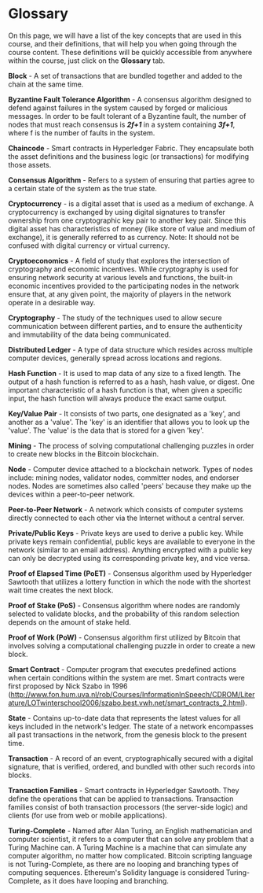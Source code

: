 # Glossary

On this page, we will have a list of the key concepts that are used in this course, and their definitions, that will help you when going through the course content. These definitions will be quickly accessible from anywhere within the course, just click on the **Glossary** tab.

**Block** - A set of transactions that are bundled together and added to the chain at the same time.

**Byzantine Fault Tolerance Algorithm** - A consensus algorithm designed to defend against failures in the system caused by forged or malicious messages. In order to be fault tolerant of a Byzantine fault, the number of nodes that must reach consensus is ***2f+1*** in a system containing ***3f+1***, where f is the number of faults in the system. 

**Chaincode** - Smart contracts in Hyperledger Fabric. They encapsulate both the asset definitions and the business logic (or transactions) for modifying those assets.

**Consensus Algorithm** - Refers to a system of ensuring that parties agree to a certain state of the system as the true state.

**Cryptocurrency** - is a digital asset that is used as a medium of exchange. A cryptocurrency is exchanged by using digital signatures to transfer ownership from one cryptographic key pair to another key pair. Since this digital asset has characteristics of money (like store of value and medium of exchange), it is generally referred to as currency. Note: It should not be confused with digital currency or virtual currency.

**Cryptoeconomics** - A field of study that explores the intersection of cryptography and economic incentives. While cryptography is used for ensuring network security at various levels and functions, the built-in economic incentives provided to the participating nodes in the network ensure that, at any given point, the majority of players in the network operate in a desirable way. 

**Cryptography** - The study of the techniques used to allow secure communication between different parties, and to ensure the authenticity and immutability of the data being communicated.

**Distributed Ledger** - A type of data structure which resides across multiple computer devices, generally spread across locations and regions.

**Hash Function** - It is used to map data of any size to a fixed length. The output of a hash function is referred to as a hash, hash value, or digest. One important characteristic of a hash function is that, when given a specific input, the hash function will always produce the exact same output.

**Key/Value Pair** - It consists of two parts, one designated as a 'key', and another as a 'value'. The 'key' is an identifier that allows you to look up the 'value'. The 'value' is the data that is stored for a given 'key'.

**Mining** - The process of solving computational challenging puzzles in order to create new blocks in the Bitcoin blockchain.

**Node** - Computer device attached to a blockchain network. Types of nodes include: mining nodes, validator nodes, committer nodes, and endorser nodes. Nodes are sometimes also called 'peers' because they make up the devices within a peer-to-peer network.

**Peer-to-Peer Network** - A network which consists of computer systems directly connected to each other via the Internet without a central server.

**Private/Public Keys** - Private keys are used to derive a public key. While private keys remain confidential, public keys are available to everyone in the network (similar to an email address). Anything encrypted with a public key can only be decrypted using its corresponding private key, and vice versa. 

**Proof of Elapsed Time (PoET)** - Consensus algorithm used by Hyperledger Sawtooth that utilizes a lottery function in which the node with the shortest wait time creates the next block. 

**Proof of Stake (PoS)** - Consensus algorithm where nodes are randomly selected to validate blocks, and the probability of this random selection depends on the amount of stake held.

**Proof of Work (PoW)** - Consensus algorithm first utilized by Bitcoin that involves solving a computational challenging puzzle in order to create a new block.

**Smart Contract** - Computer program that executes predefined actions when certain conditions within the system are met. Smart contracts were first proposed by Nick Szabo in 1996 (http://www.fon.hum.uva.nl/rob/Courses/InformationInSpeech/CDROM/Literature/LOTwinterschool2006/szabo.best.vwh.net/smart_contracts_2.html).

**State** - Contains up-to-date data that represents the latest values for all keys included in the network's ledger. The state of a network encompasses all past transactions in the network, from the genesis block to the present time.

**Transaction** - A record of an event, cryptographically secured with a digital signature, that is verified, ordered, and bundled with other such records into blocks. 

**Transaction Families** - Smart contracts in Hyperledger Sawtooth. They define the operations that can be applied to transactions. Transaction families consist of both transaction processors (the server-side logic) and clients (for use from web or mobile applications).

**Turing-Complete** - Named after Alan Turing, an English mathematician and computer scientist, it refers to a computer that can solve any problem that a Turing Machine can. A Turing Machine is a machine that can simulate any computer algorithm, no matter how complicated. Bitcoin scripting language is not Turing-Complete, as there are no looping and branching types of computing sequences. Ethereum's Solidity language is considered Turing-Complete, as it does have looping and branching.  
